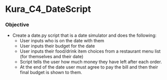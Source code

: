 # Kura_C4_DateScript

### Objective
- Create a date.py script that is a date simulator and does the following:
    - User inputs who is on the date with them
    - User inputs their budget for the date
    - User inputs their food/drink item choices from a restaurant menu list (for themselves and their date)
    - Script tells the user how much money they have left after each order.
    - At the end of the date user must agree to pay the bill and then their final budget is shown to them.
